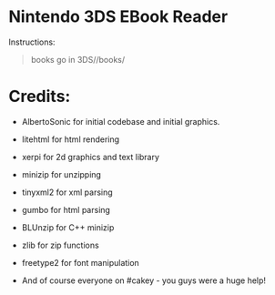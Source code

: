# Nintendo 3DS EBook Reader

Instructions:
> books go in 3DS/<app name>/books/

# Credits:
- AlbertoSonic for initial codebase and initial graphics.
- litehtml for html rendering
- xerpi for 2d graphics and text library
- minizip for unzipping
- tinyxml2 for xml parsing
- gumbo for html parsing
- BLUnzip for C++ minizip
- zlib for zip functions
- freetype2 for font manipulation

- And of course everyone on #cakey - you guys were a huge help!